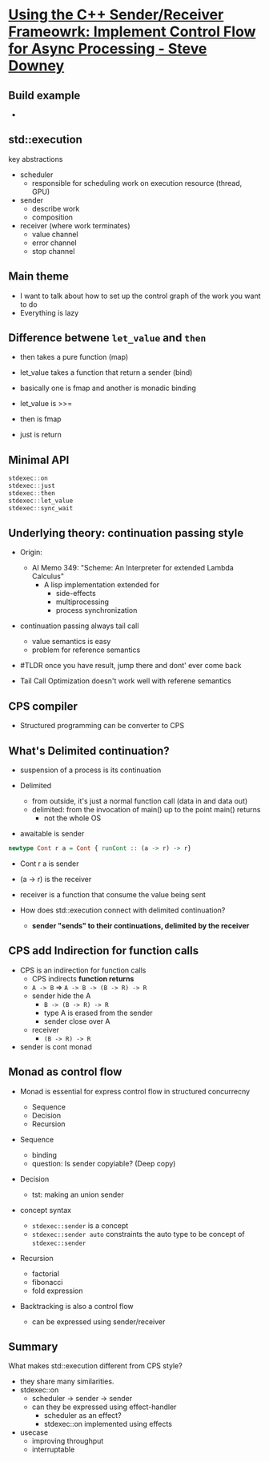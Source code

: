 # [Using the C++ Sender/Receiver Frameowrk: Implement Control Flow for Async Processing - Steve Downey](https://www.youtube.com/watch?v=xXncLUD-4bA)

## Build example
- 

## std::execution
key abstractions

- scheduler  
  - responsible for scheduling work on execution resource (thread, GPU)
- sender
  - describe work
  - composition
- receiver (where work terminates)
  - value channel
  - error channel
  - stop channel

## Main theme

- I want to talk about how to set up the control graph of the work you want to do
- Everything is lazy 

## Difference betwene `let_value` and `then`
- then takes a pure function (map)
- let_value takes a function that return a sender (bind)
- basically one is fmap and another is monadic binding

- let_value is >>= 
- then is fmap
- just is return

## Minimal API
```cpp
stdexec::on
stdexec::just
stdexec::then
stdexec::let_value
stdexec::sync_wait
```

## Underlying theory: continuation passing style
- Origin:
  - AI Memo 349: "Scheme: An Interpreter for extended Lambda Calculus"
    - A lisp implementation extended for
      - side-effects
      - multiprocessing
      - process synchronization

- continuation passing always tail call
  - value semantics is easy
  - problem for reference semantics

- #TLDR once you have result, jump there and dont' ever come back
- Tail Call Optimization doesn't work well with referene semantics

## CPS compiler
- Structured programming can be converter to CPS

## What's Delimited continuation?
- suspension of a process is its continuation
- Delimited
  - from outside, it's just a normal function call (data in and data out) 
  - delimited: from the invocation of main() up to the point main() returns
    - not the whole OS

- awaitable is sender
```Haskell
newtype Cont r a = Cont { runCont :: (a -> r) -> r}
```
- Cont r a is sender
- (a -> r) is the receiver
- receiver is a function that consume the value being sent

- How does std::execution connect with delimited continuation?
  - **sender "sends" to their continuations, delimited by the receiver**

## CPS add Indirection for function calls
- CPS is an indirection for function calls
  - CPS indirects **function returns**
  - `A -> B` => `A -> B -> (B -> R) -> R`
  - sender hide the A
    - `B -> (B -> R) -> R`
    - type A is erased from the sender
    - sender close over A
  - receiver
    - `(B -> R) -> R`
- sender is cont monad

## Monad as control flow
- Monad is essential for express control flow in structured concurrecny
  - Sequence
  - Decision
  - Recursion

- Sequence
  - binding
  - question: Is sender copyiable? (Deep copy)
- Decision
  - tst: making an union sender

- concept syntax
  - `stdexec::sender` is a concept
  - `stdexec::sender auto` constraints the auto type to be concept of `stdexec::sender`

- Recursion
  - factorial
  - fibonacci
  - fold expression

- Backtracking is also a control flow
  - can be expressed using sender/receiver

## Summary
What makes std::execution different from CPS style?
- they share many similarities.
- stdexec::on
  - scheduler -> sender -> sender
  - can they be expressed using effect-handler
    - scheduler as an effect?
    - stdexec::on implemented using effects
- usecase
  - improving throughput
  - interruptable